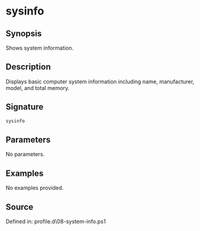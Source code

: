 # sysinfo

## Synopsis

Shows system information.

## Description

Displays basic computer system information including name, manufacturer, model, and total memory.

## Signature

```powershell
sysinfo
```

## Parameters

No parameters.

## Examples

No examples provided.

## Source

Defined in: profile.d\08-system-info.ps1
